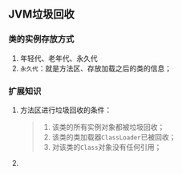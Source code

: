 ## JVM垃圾回收

### 类的实例存放方式

1. 年轻代、老年代、永久代
2. `永久代`：就是方法区、存放加载之后的类的信息；

### 扩展知识

1. 方法区进行垃圾回收的条件：

   > 1. 该类的所有实例对象都被垃圾回收；
   > 2. 该类的类加载器`ClassLoader`已被回收；
   > 3. 对该类的`Class`对象没有任何引用；

2. 